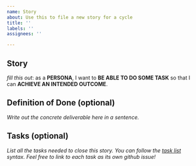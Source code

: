```yaml
---
name: Story
about: Use this to file a new story for a cycle
title: ''
labels: ''
assignees: ''

---
```


## Story

*fill this out*: as a **PERSONA**, I want to **BE ABLE TO DO SOME TASK** so that I can **ACHIEVE AN INTENDED OUTCOME**.

## Definition of Done (optional)

*Write out the concrete deliverable here in a sentence.*

## Tasks (optional)

*List all the tasks needed to close this story. You can follow the [task list](https://docs.github.com/en/github/managing-your-work-on-github/about-task-lists) syntax. Feel free to link to each task as its own github issue!*
